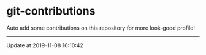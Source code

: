 # git-contributions

Auto add some contributions on this repository for more look-good profile!

---

Update at 2019-11-08 16:10:42
